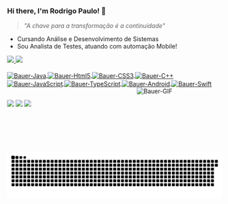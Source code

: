 ### Hi there, I'm Rodrigo Paulo! 👋
> _"A chave para a transformação é a continuidade"_

- Cursando Análise e Desenvolvimento de Sistemas
- Sou Analista de Testes, atuando com automação Mobile!

 <div>
  <a href="https://github.com/BauerrDeveloper">
  <img height="180em" src="https://github-readme-stats.vercel.app/api?username=BauerrDeveloper&show_icons=true&theme=dracula&include_all_commits=true&count_private=true"/>
  <img height="180em" src="https://github-readme-stats.vercel.app/api/top-langs/?username=BauerrDeveloper&layout=compact&langs_count=7&theme=dracula"/>
</div>
  
<div style="display: inline_block"><br>
  <img align="center"  alt="Bauer-Java" height="50" width="60" src="https://raw.githubusercontent.com/BauerrDeveloper/devicon/9f4f5cdb393299a81125eb5127929ea7bfe42889/icons/java/java-original.svg">
  <img align="center"  alt="Bauer-Html5" height="50" width="60" src="https://raw.githubusercontent.com/BauerrDeveloper/devicon/9f4f5cdb393299a81125eb5127929ea7bfe42889/icons/html5/html5-original-wordmark.svg">
  <img align="center"  alt="Bauer-CSS3" height="50" width="60" src="https://raw.githubusercontent.com/BauerrDeveloper/devicon/9f4f5cdb393299a81125eb5127929ea7bfe42889/icons/css3/css3-original-wordmark.svg">
  <img align="center"  alt="Bauer-C++" height="50" width="60" src="https://raw.githubusercontent.com/BauerrDeveloper/devicon/9f4f5cdb393299a81125eb5127929ea7bfe42889/icons/cplusplus/cplusplus-original.svg">
  <img align="center"  alt="Bauer-JavaScript" height="50" width="60" src="https://raw.githubusercontent.com/BauerrDeveloper/devicon/9f4f5cdb393299a81125eb5127929ea7bfe42889/icons/javascript/javascript-original.svg">
  <img align="center"  alt="Bauer-TypeScript" height="50" width="60" src="https://raw.githubusercontent.com/BauerrDeveloper/devicon/9f4f5cdb393299a81125eb5127929ea7bfe42889/icons/typescript/typescript-original.svg">
 <img align="center"  alt="Bauer-Android" height="50" width="60" src="https://raw.githubusercontent.com/BauerrDeveloper/devicon/9f4f5cdb393299a81125eb5127929ea7bfe42889/icons/android/android-original.svg">
 <img align="center"  alt="Bauer-Swift" height="50" width="60" src="https://raw.githubusercontent.com/BauerrDeveloper/devicon/9f4f5cdb393299a81125eb5127929ea7bfe42889/icons/swift/swift-original.svg">
 <img align="right"  alt="Bauer-GIF" height="150" width="200" src="https://i.etsystatic.com/19967806/c/1650/1317/0/0/il/085566/2667434815/il_340x270.2667434815_bvpr.jpg">
  
</div>

  ##
 <div> 
  <a href="https://www.instagram.com/robauerr/" target="_blank"><img src="https://img.shields.io/badge/-Instagram-%23E4405F?style=for-the-badge&logo=instagram&logoColor=white" target="_blank"></a>
  <a href = "mailto:ro.bauerr@gmail.com"><img src="https://img.shields.io/badge/-Gmail-%23333?style=for-the-badge&logo=gmail&logoColor=white" target="_blank"></a>
  <a href="https://www.linkedin.com/in/rodrigo-paulo-bauernfeind-483401190/" target="_blank"><img src="https://img.shields.io/badge/-LinkedIn-%230077B5?style=for-the-badge&logo=linkedin&logoColor=white" target="_blank"></a> 
 
   ![Snake animation](https://github.com/BauerrDeveloper/BauerrDeveloper/blob/output/github-contribution-grid-snake.svg)
 
</div> 
  

